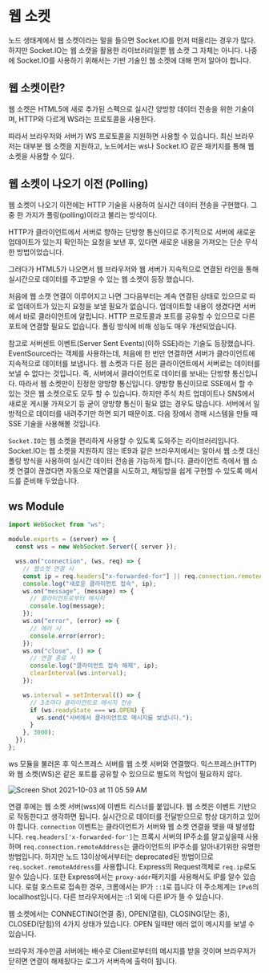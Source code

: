 # 웹 소켓

노드 생태계에서 웹 소켓이라는 말을 들으면 Socket.IO를 먼저 떠올리는 경우가 많다. 하지만 Socket.IO는 웹 소캣을 활용한 라이브러리일뿐 웹 소캣 그 자체는 아니다. 나중에 Socket.IO를 사용하기 위해서는 기반 기술인 웹 소켓에 대해 먼저 알아야 합니다.


## 웹 소켓이란?

웹 소켓은 HTML5에 새로 추가된 스펙으로 실시간 양방향 데이터 전송을 위한 기술이며, HTTP와 다르게 WS라는 프로토콜을 사용한다.

따라서 브라우저와 서버가 WS 프로토콜을 지원하면 사용할 수 있습니다. 최신 브라우저는 대부분 웹 소켓을 지원하고, 노드에서는 ws나 Socket.IO 같은 패키지를 통해 웹 소켓을 사용할 수 있다.

## 웹 소켓이 나오기 이전 (Polling)

웹 소켓이 나오기 이전에는 HTTP 기술을 사용하여 실시간 데이터 전송을 구현했다. 그중 한 가지가 폴링(polling)이라고 불리는 방식이다.

HTTP가 클라이언트에서 서버로 향하는 단방향 통신이므로 주기적으로 서버에 새로운 업데이트가 있는지 확인하는 요청을 보낸 후, 있다면 새로운 내용을 가져오는 단순 무식한 방법이었습니다.

그러다가 HTML5가 나오면서 웹 브라우저와 웹 서버가 지속적으로 연결된 라인을 통해 실시간으로 데이터를 주고받을 수 있는 웹 소켓이 등장 했습니다.

처음에 웹 소캣 연결이 이루어지고 나면 그다음부터는 계속 연결된 상태로 있으므로 따로 업데이트가 있는지 요청을 보낼 필요가 없습니다. 업데이트할 내용이 생겼다면 서버에서 바로 클라이언트에 알립니다. HTTP 프로토콜과 포트를 공유할 수 있으므로 다른 포트에 연결할 필요도 없습니다. 폴링 방식에 비해 성능도 매우 개선되었습니다.

참고로 서버센트 이벤트(Server Sent Events)(이하 SSE)라는 기술도 등장했습니다. EventSource라는 객체를 사용하는데, 처음에 한 번만 연결하면 서버가 클라이언트에 지속적으로 데이터를 보냅니다. 웹 소켓과 다른 점은 클라이언트에서 서버로는 데이터를 보낼 수 없다는 것입니다. 즉, 서버에서 클라이언트로 데이터를 보내는 단방향 통신입니다. 따라서 웹 소켓만이 진정한 양방향 통신입니다. 양방향 통신이므로 SSE에서 할 수 있는 것은 웹 소켓으로도 모두 할 수 있습니다. 하지만 주식 차트 업데이트나 SNS에서 새로운 게시물 가져오기 등 굳이 양방향 통신이 필요 없는 경우도 많습니다. 서버에서 일방적으로 데이터를 내려주기만 하면 되기 때문이죠. 다음 장에서 경매 시스템을 만들 때 SSE 기술을 사용해볼 것입니다.

`Socket.IO`는 웹 소켓을 편리하게 사용할 수 있도록 도와주는 라이브러리입니다. Socket.IO는 웹 소켓을 지원하지 않는 IE9과 같은 브라우저에서는 알아서 웹 소켓 대신 폴링 방식을 사용하여 실시간 데이터 전송을 가능하게 합니다. 클라이언트 측에서 웹 소켓 연결이 끊겼다면 자동으로 재연결을 시도하고, 채팅방을 쉽게 구현할 수 있도록 메서드를 준비해 두었습니다.


## ws Module

```javascript
import WebSocket from "ws";

module.exports = (server) => {
  const wss = new WebSocket.Server({ server });

  wss.on("connection", (ws, req) => {
    // 웹소켓 연결 시
    const ip = req.headers["x-forwarded-for"] || req.connection.remoteAddress;
    console.log("새로운 클라이언트 접속", ip);
    ws.on("message", (message) => {
      // 클라이언트로부터 메시지
      console.log(message);
    });
    ws.on("error", (error) => {
      // 에러 시
      console.error(error);
    });
    ws.on("close", () => {
      // 연결 종료 시
      console.log("클라이언트 접속 해제", ip);
      clearInterval(ws.interval);
    });

    ws.interval = setInterval(() => {
      // 3초마다 클라이언트로 메시지 전송
      if (ws.readyState === ws.OPEN) {
        ws.send("서버에서 클라이언트로 메시지를 보냅니다.");
      }
    }, 3000);
  });
};
```

ws 모듈을 불러온 후 익스프레스 서버를 웹 소켓 서버와 연결했다. 익스프레스(HTTP)와 웹 소켓(WS)은 같은 포트를 공유할 수 있으므로 별도의 작업이 필요하지 않다.

![Screen Shot 2021-10-03 at 11 05 59 AM](https://user-images.githubusercontent.com/44861205/135736911-98034cf5-6d19-4f4e-8265-833c2776530f.png)

연결 후에는 웹 소켓 서버(wss)에 이벤트 리스너를 붙입니다. 웹 소켓은 이벤트 기반으로 작동한다고 생각하면 됩니다. 실시간으로 데이터를 전달받으므로 항상 대기하고 있어야 합니다. `connection` 이벤트는 클라이언트가 서버와 웹 소켓 연결을 맺을 때 발생합니다. `req.headers['x-forwarded-for']`는 프록시 서버의 IP주소를 알고싶을때 사용하며 `req.connection.remoteAddress`는 클라이언트의 IP주소를 알아내기위한 유명한 방법입니다. 하지만 노드 13이상에서부터는 deprecated된 방법이므로 `req.socket.remoteAddress`를 사용합니다. Express의 Request객체로 `req.ip`로도 알수 있습니다. 또한 Express에서는 `proxy-addr`패키지를 사용해서도 IP를 알수 있습니다. 로컬 호스트로 접속한 경우, 크롬에서는 IP가 `::1`로 뜹니다 이 주소체계는 `IPv6`의 locallhost입니다. 다른 브라우저에서는 ::1 외에 다른 IP가 뜰 수 있습니다.

웹 소켓에서는 CONNECTING(연결 중), OPEN(열림), CLOSING(닫는 중), CLOSED(닫힘)의 4가지 상태가 있습니다. OPEN 일때만 에러 없이 메시지를 보낼 수 있습니다.

브라우저 개수만큼 서버에는 배수로 Client로부터의 메시지를 받을 것이며 브라우저가 닫히면 연결이 해제됬다는 로그가 서버측에 출력이 됩니다.
